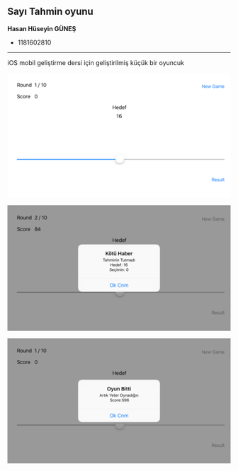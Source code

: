## Sayı Tahmin oyunu

**Hasan Hüseyin GÜNEŞ**
- 1181602810

<hr>

iOS mobil geliştirme dersi için geliştirilmiş küçük bir oyuncuk</p>

![screen1](https://raw.githubusercontent.com/hhgsun/sayitahmin/master/_screenshots/screenshot-1.png)

![screen1](https://raw.githubusercontent.com/hhgsun/sayitahmin/master/_screenshots/screenshot-2.png)

![screen1](https://raw.githubusercontent.com/hhgsun/sayitahmin/master/_screenshots/screenshot-3.png)
